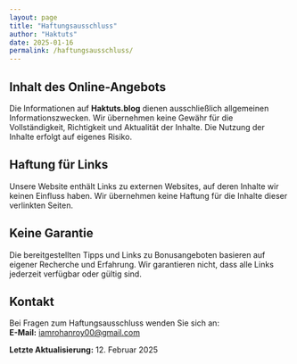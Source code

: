 ```yaml
---
layout: page
title: "Haftungsausschluss"
author: "Haktuts"
date: 2025-01-16
permalink: /haftungsausschluss/
---
```


## Inhalt des Online-Angebots  
Die Informationen auf **Haktuts.blog** dienen ausschließlich allgemeinen Informationszwecken. Wir übernehmen keine Gewähr für die Vollständigkeit, Richtigkeit und Aktualität der Inhalte. Die Nutzung der Inhalte erfolgt auf eigenes Risiko.  

## Haftung für Links  
Unsere Website enthält Links zu externen Websites, auf deren Inhalte wir keinen Einfluss haben. Wir übernehmen keine Haftung für die Inhalte dieser verlinkten Seiten.  

## Keine Garantie  
Die bereitgestellten Tipps und Links zu Bonusangeboten basieren auf eigener Recherche und Erfahrung. Wir garantieren nicht, dass alle Links jederzeit verfügbar oder gültig sind.

## Kontakt  
Bei Fragen zum Haftungsausschluss wenden Sie sich an:  
**E-Mail:** [iamrohanroy00@gmail.com](mailto:iamrohanroy00@gmail.com)  

**Letzte Aktualisierung:** 12. Februar 2025
